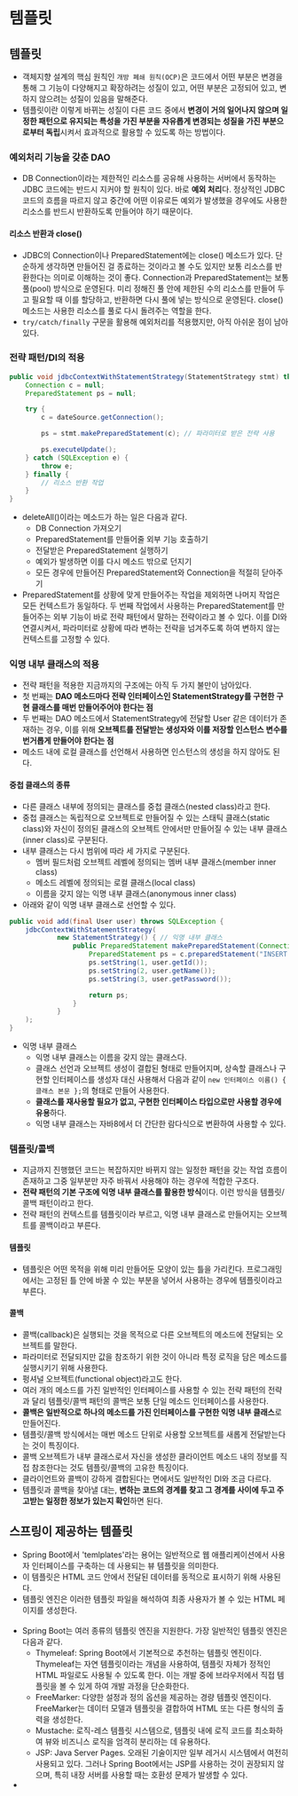 템플릿
=
## 템플릿
- 객체지향 설계의 핵심 원칙인 `개방 폐쇄 원칙(OCP)`은 코드에서 어떤 부분은 변경을 통해 그 기능이 다양해지고 확장하려는 성질이 있고, 어떤 부분은 고정되어 있고, 변하지 않으려는 성질이 있음을 말해준다.
- 템플릿이란 이렇게 바뀌는 성질이 다른 코드 중에서 **변경이 거의 일어나지 않으며 일정한 패턴으로 유지되는 특성을 가진 부분을 자유롭게 변경되는 성질을 가진 부분으로부터 독립**시켜서 효과적으로 활용할 수 있도록 하는 방법이다.

### 예외처리 기능을 갖춘 DAO
- DB Connection이라는 제한적인 리소스를 공유해 사용하는 서버에서 동작하는 JDBC 코드에는 반드시 지커야 할 원칙이 있다. 바로 **예외 처리**다. 정상적인 JDBC 코드의 흐름을 따르지 않고 중간에 어떤 이유로든 예외가 발생했을 경우에도 사용한 리소스를 반드시 반환하도록 만들어야 하기 때문이다.

#### 리소스 반환과 close()
- JDBC의 Connection이나 PreparedStatement에는 close() 메소드가 있다. 단순하게 생각하면 만들어진 걸 종료하는 것이라고 볼 수도 있지만 보통 리소스를 반환한다는 의미로 이해하는 것이 좋다. Connection과 PreparedStatement는 보통 풀(pool) 방식으로 운영된다. 미리 정해진 풀 안에 제한된 수의 리소스를 만들어 두고 필요할 때 이를 할당하고, 반환하면 다시 풀에 넣는 방식으로 운영된다. close() 메소드는 사용한 리소스를 풀로 다시 돌려주는 역할을 한다.
- `try/catch/finally` 구문을 활용해 예외처리를 적용했지만, 아직 아쉬운 점이 남아 있다.

### 전략 패턴/DI의 적용
```java
public void jdbcContextWithStatementStrategy(StatementStrategy stmt) throws SQLException {
    Connection c = null;
    PreparedStatement ps = null;

    try {
        c = dateSource.getConnection();

        ps = stmt.makePreparedStatement(c); // 파라미터로 받은 전략 사용

        ps.executeUpdate();
    } catch (SQLException e) {
        throw e;
    } finally {
        // 리소스 반환 작업
    }
}
```
- deleteAll()이라는 메소드가 하는 일은 다음과 같다.
  - DB Connection 가져오기 
  - PreparedStatement를 만들어줄 외부 기능 호출하기 
  - 전달받은 PreparedStatement 실행하기 
  - 예외가 발생하면 이를 다시 메소드 밖으로 던지기 
  - 모든 경우에 만들어진 PreparedStatement와 Connection을 적절히 닫아주기
- PreparedStatement를 상황에 맞게 만들어주는 작업을 제외하면 나머지 작업은 모든 컨텍스트가 동일하다. 두 번째 작업에서 사용하는 PreparedStatement를 만들어주는 외부 기능이 바로 전략 패턴에서 말하는 전략이라고 볼 수 있다. 이를 DI와 연결시켜서, 파라미터로 상황에 따라 변하는 전략을 넘겨주도록 하여 변하지 않는 컨텍스트를 고정할 수 있다.

### 익명 내부 클래스의 적용
- 전략 패턴을 적용한 지금까지의 구조에는 아직 두 가지 불만이 남아있다.
- 첫 번째는 **DAO 메소드마다 전략 인터페이스인 StatementStrategy를 구현한 구현 클래스를 매번 만들어주어야 한다는 점**
- 두 번째는 DAO 메소드에서 StatementStrategy에 전달할 User 같은 데이터가 존재하는 경우, 이를 위해 **오브젝트를 전달받는 생성자와 이를 저장할 인스턴스 변수를 번거롭게 만들어야 한다는 점**
- 메소드 내에 로컬 클래스를 선언해서 사용하면 인스턴스의 생성을 하지 않아도 된다.

#### 중첩 클래스의 종류
- 다른 클래스 내부에 정의되는 클래스를 중첩 클래스(nested class)라고 한다.
- 중첩 클래스는 독립적으로 오브젝트로 만들어질 수 있는 스태틱 클래스(static class)와 자신이 정의된 클래스의 오브젝트 안에서만 만들어질 수 있는 내부 클래스(inner class)로 구분된다.
- 내부 클래스는 다시 범위에 따라 세 가지로 구분된다.
  - 멤버 필드처럼 오브젝트 레벨에 정의되는 멤버 내부 클래스(member inner class)
  - 메소드 레벨에 정의되는 로컬 클래스(local class)
  - 이름을 갖지 않는 익명 내부 클래스(anonymous inner class)
- 아래와 같이 익명 내부 클래스로 선언할 수 있다.
```java
public void add(final User user) throws SQLException {
    jdbcContextWithStatementStrategy(
            new StatementStrategy() { // 익명 내부 클래스
                public PreparedStatement makePreparedStatement(Connection c) throws SQLException {
                    PreparedStatement ps = c.preparedStatement("INSERT INTO users(id, name, password) VALUES(?,?,?)");
                    ps.setString(1, user.getId());
                    ps.setString(2, user.getName());
                    ps.setString(3, user.getPassword());

                    return ps;
                }
            }
    );
}
```
- 익명 내부 클래스
  - 익명 내부 클래스는 이름을 갖지 않는 클래스다.
  - 클래스 선언과 오브젝트 생성이 결합된 형태로 만들어지며, 상속할 클래스나 구현할 인터페이스를 생성자 대신 사용해서 다음과 같이 `new 인터페이스 이름() { 클래스 본문 };`의 형태로 만들어 사용한다.
  - **클래스를 재사용할 필요가 없고, 구현한 인터페이스 타입으로만 사용할 경우에 유용**하다.
  - 익명 내부 클래스는 자바8에서 더 간단한 람다식으로 변환하여 사용할 수 있다.

### 템플릿/콜백
- 지금까지 진행했던 코드는 복잡하지만 바뀌지 않는 일정한 패턴을 갖는 작업 흐름이 존재하고 그중 일부분만 자주 바꿔서 사용해야 하는 경우에 적합한 구조다.
- **전략 패턴의 기본 구조에 익명 내부 클래스를 활용한 방식**이다. 이런 방식을 템플릿/콜백 패턴이라고 한다.
- 전략 패턴의 컨텍스트를 템플릿이라 부르고, 익명 내부 클래스로 만들어지는 오브젝트를 콜백이라고 부른다.

#### 템플릿
- 템플릿은 어떤 목적을 위해 미리 만들어둔 모양이 있는 틀을 가리킨다. 프로그래밍에서는 고정된 틀 안에 바꿀 수 있는 부분을 넣어서 사용하는 경우에 템플릿이라고 부른다.

#### 콜백
- 콜백(callback)은 실행되는 것을 목적으로 다른 오브젝트의 메소드에 전달되는 오브젝트를 말한다.
- 파라미터로 전달되지만 값을 참조하기 위한 것이 아니라 특정 로직을 담은 메소드를 실행시키기 위해 사용한다.
- 펑셔널 오브젝트(functional object)라고도 한다.
- 여러 개의 메소드를 가진 일반적인 인터페이스를 사용할 수 있는 전략 패턴의 전략과 달리 템플릿/콜백 패턴의 콜백은 보통 단일 메소드 인터페이스를 사용한다.
- **콜백은 일반적으로 하나의 메소드를 가진 인터페이스를 구현한 익명 내부 클래스**로 만들어진다.
- 템플릿/콜백 방식에서는 매번 메소드 단위로 사용할 오브젝트를 새롭게 전달받는다는 것이 특징이다.
- 콜백 오브젝트가 내부 클래스로서 자신을 생성한 클라이언트 메소드 내의 정보를 직접 참조한다는 것도 템플릿/콜백의 고유한 특징이다.
- 클라이언트와 콜백이 강하게 결합된다는 면에서도 일반적인 DI와 조금 다르다.
- 템플릿과 콜백을 찾아낼 대는, **변하는 코드의 경계를 찾고 그 경계를 사이에 두고 주고받는 일정한 정보가 있는지 확인**하면 된다.

## 스프링이 제공하는 템플릿
- Spring Boot에서 'temlplates'라는 용어는 일반적으로 웹 애플리케이션에서 사용자 인터페이스를 구축하는 데 사용되는 뷰 템플릿을 의미한다.
- 이 템플릿은 HTML 코드 안에서 전달된 데이터를 동적으로 표시하기 위해 사용된다.
- 템플릿 엔진은 이러한 템플릿 파일을 해석하여 최종 사용자가 볼 수 있는 HTML 페이지를 생성한다.
<br><br>
- Spring Boot는 여러 종류의 템플릿 엔진을 지원한다. 가장 일반적인 템플릿 엔진은 다음과 같다.
  - Thymeleaf: Spring Boot에서 기본적으로 추천하는 템플릿 엔진이다. Thymeleaf는 자연 템플릿이라는 개념을 사용하여, 템플릿 자체가 정적인 HTML 파일로도 사용될 수 있도록 한다. 이는 개발 중에 브라우저에서 직접 템플릿을 볼 수 있게 하여 개발 과정을 단순화한다.
  - FreeMarker: 다양한 설정과 정의 옵션을 제공하는 경량 템플릿 엔진이다. FreeMarker는 데이터 모델과 템플릿을 결합하여 HTML 또는 다른 형식의 출력을 생성한다.
  - Mustache: 로직-레스 템플릿 시스템으로, 템플릿 내에 로직 코드를 최소화하여 뷰와 비즈니스 로직을 엄격히 분리하는 데 유용하다.
  - JSP: Java Server Pages. 오래된 기술이지만 일부 레거시 시스템에서 여전히 사용되고 있다. 그러나 Spring Boot에서는 JSP를 사용하는 것이 권장되지 않으며, 특히 내장 서버를 사용할 때는 호환성 문제가 발생할 수 있다.
- 